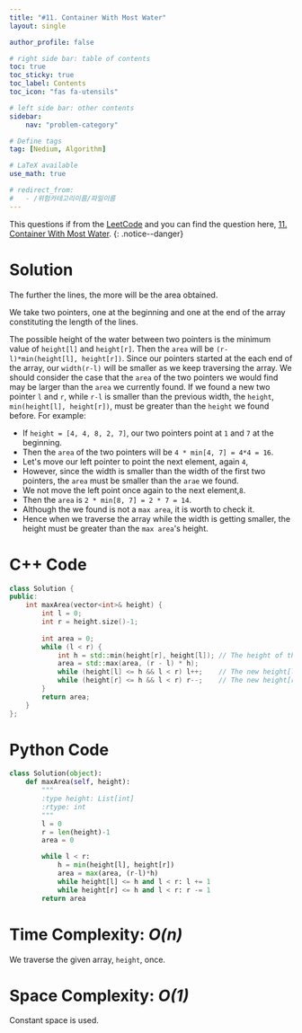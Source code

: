 ```yaml
---
title: "#11. Container With Most Water"
layout: single

author_profile: false

# right side bar: table of contents
toc: true
toc_sticky: true
toc_label: Contents
toc_icon: "fas fa-utensils"

# left side bar: other contents
sidebar:
    nav: "problem-category"

# Define tags
tag: [Nedium, Algorithm]

# LaTeX available
use_math: true

# redirect_from:
#   - /위험카테고리이름/파일이름
---
```


This questions if from the [LeetCode](https://leetcode.com) and you can find the question here, [11. Container With Most Water](https://leetcode.com/problems/container-with-most-water/).
{: .notice--danger}

# Solution
The further the lines, the more will be the area obtained.

We take two pointers, one at the beginning and one at the end of the array constituting the length of the lines.

The possible height of the water between two pointers is the minimum value of `height[l]` and `height[r]`. Then the `area` will be `(r-l)*min(height[l], height[r])`. Since our pointers started at the each end of the array, our `width(r-l)` will be smaller as we keep traversing the array. We should consider the case that the `area` of the two pointers we would find may be larger than the `area` we currently found. If we found a new two pointer `l` and `r`, while `r-l` is smaller than the previous width, the `height`, `min(height[l], height[r])`, must be greater than the `height` we found before. For example:

+ If `height = [4, 4, 8, 2, 7]`, our two pointers point at `1` and `7` at the beginning.
+ Then the `area` of the two pointers will be `4 * min[4, 7] = 4*4 = 16`.
+ Let's move our left pointer to point the next element, again `4`,
+ However, since the width is smaller than the width of the first two pointers, the `area` must be smaller than the `arae` we found.
+ We not move the left point once again to the next element,`8`.
+ Then the `area` is `2 * min[8, 7] = 2 * 7 = 14`.
+ Although the we found is not a `max area`, it is worth to check it.
+ Hence when we traverse the array while the width is getting smaller, the height must be greater than the `max area`'s height.

# C++ Code
```c++
class Solution {
public:
    int maxArea(vector<int>& height) {
        int l = 0;
        int r = height.size()-1;
        
        int area = 0;
        while (l < r) {
            int h = std::min(height[r], height[l]);	// The height of the water
            area = std::max(area, (r - l) * h);
            while (height[l] <= h && l < r) l++;	// The new height[l] should be, at least, h
            while (height[r] <= h && l < r) r--;	// The new height[r] should be, at least, h
        }
        return area;
    }
};
```

# Python Code
~~~python
class Solution(object):
    def maxArea(self, height):
        """
        :type height: List[int]
        :rtype: int
        """
        l = 0
        r = len(height)-1
        area = 0

        while l < r:
            h = min(height[l], height[r])
            area = max(area, (r-l)*h)
            while height[l] <= h and l < r: l += 1
            while height[r] <= h and l < r: r -= 1
        return area
~~~

# Time Complexity: *$O(n)$*
We traverse the given array, `height`, once.

# Space Complexity: *$O(1)$*
Constant space is used.

